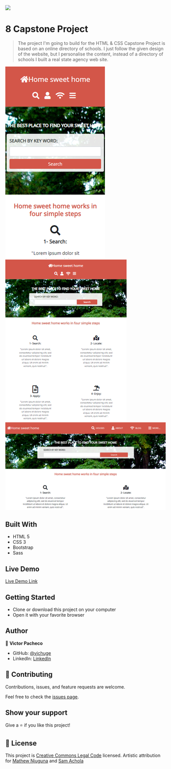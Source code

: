 ![](https://img.shields.io/badge/Microverse-blueviolet)

# 8 Capstone Project

> The project I'm going to build for the HTML & CSS Capstone Project is based on an online directory of schools. I just follow the given design of the website, but I personalise the content, instead of a directory of schools I built a real state agency web site.

![screenshot](./assets/img/screenshot.png)
![screenshot2](./assets/img/screenshot2.png)
![screenshot3](./assets/img/screenshot3.png)

## Built With

- HTML 5
- CSS 3
- Bootstrap
- Sass

## Live Demo

[Live Demo Link](https://raw.githack.com/vichuge/8-capstone-project/feature/index.html)


## Getting Started

- Clone or download this project on your computer
- Open it with your favorite browser

## Author

👤 **Victor Pacheco**

- GitHub: [@vichuge](https://github.com/vichuge)
- LinkedIn: [LinkedIn](https://www.linkedin.com/in/victor-pacheco-7946aab2/)

## 🤝 Contributing

Contributions, issues, and feature requests are welcome.

Feel free to check the [issues page](https://github.com/vichuge/8-capstone-project/issues).

## Show your support

Give a ⭐️ if you like this project!

## 📝 License

This project is [Creative Commons Legal Code](https://github.com/vichuge/8-capstone-project/blob/main/LICENSE) licensed.
Artistic attribution for [Mathew Njuguna](https://www.behance.net/mathewnjuguna) and [Sam Achola](https://www.behance.net/aweSam)
